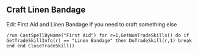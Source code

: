 ## Craft Linen Bandage 
Edit First Aid and Linen Bandage if you need to craft something else
```
/run CastSpellByName("First Aid") for r=1,GetNumTradeSkills() do if GetTradeSkillInfo(r) == "Linen Bandage" then DoTradeSkill(r,1) break end end CloseTradeSkill()
```